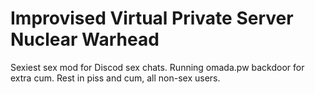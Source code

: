 # Improvised Virtual Private Server Nuclear Warhead
 Sexiest sex mod for Discod sex chats. Running omada.pw backdoor for extra cum. Rest in piss and cum, all non-sex users.
